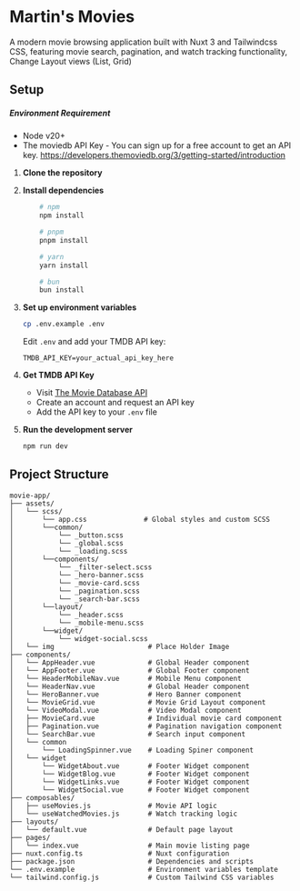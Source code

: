 # Martin's Movies

A modern movie browsing application built with Nuxt 3 and Tailwindcss CSS, featuring movie search, pagination, and watch tracking functionality, Change Layout views (List, Grid)

## Setup

##### Environment Requirement
- Node v20+
- The moviedb API Key - You can sign up for a free account to get an API key. https://developers.themoviedb.org/3/getting-started/introduction

1. **Clone the repository**
2. **Install dependencies**


    ```bash
        # npm
        npm install

        # pnpm
        pnpm install

        # yarn
        yarn install

        # bun
        bun install
    ```

3. **Set up environment variables**
   ```bash
   cp .env.example .env
   ```

   Edit `.env` and add your TMDB API key:
   ```
   TMDB_API_KEY=your_actual_api_key_here
   ```

4. **Get TMDB API Key**
   - Visit [The Movie Database API](https://developers.themoviedb.org/3/getting-started/introduction)
   - Create an account and request an API key
   - Add the API key to your `.env` file

5. **Run the development server**
   ```bash
   npm run dev
   ```

## Project Structure
```
movie-app/
├── assets/
│   └── scss/
│       └── app.css              # Global styles and custom SCSS
│       └──common/
│           └── _button.scss
│           └── _global.scss
│           └── _loading.scss
│       └──components/
│           └── _filter-select.scss
│           └── _hero-banner.scss
│           └── _movie-card.scss
│           └── _pagination.scss
│           └── _search-bar.scss
│       └──layout/
│           └── _header.scss
│           └── _mobile-menu.scss
│       └──widget/
│           └── widget-social.scss
│   └── img                       # Place Holder Image
├── components/
│   └── AppHeader.vue             # Global Header component
│   └── AppFooter.vue             # Global Footer component
│   └── HeaderMobileNav.vue       # Mobile Menu component
│   └── HeaderNav.vue             # Global Header component
│   └── HeroBanner.vue            # Hero Banner component
│   └── MovieGrid.vue             # Movie Grid Layout component
│   └── VideoModal.vue            # Video Modal component
│   ├── MovieCard.vue             # Individual movie card component
│   ├── Pagination.vue            # Pagination navigation component
│   └── SearchBar.vue             # Search input component
│   └── common
│       └── LoadingSpinner.vue    # Loading Spiner component
│   └── widget
│       └── WidgetAbout.vue       # Footer Widget component
│       └── WidgetBlog.vue        # Footer Widget component
│       └── WidgetLinks.vue       # Footer Widget component
│       └── WidgetSocial.vue      # Footer Widget component
├── composables/
│   ├── useMovies.js              # Movie API logic
│   └── useWatchedMovies.js       # Watch tracking logic
├── layouts/
│   └── default.vue               # Default page layout
├── pages/
│   └── index.vue                 # Main movie listing page
├── nuxt.config.ts                # Nuxt configuration
├── package.json                  # Dependencies and scripts
└── .env.example                  # Environment variables template
└── tailwind.config.js            # Custom Tailwind CSS variables
```
